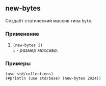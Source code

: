 ## new-bytes
Создаёт статический массив типа `byte`.

### Применение

1. `(new-bytes i)`<br>
`i` - _размер массива_.

### Примеры

```pihta
(use std/collections)
(#println (use std/base) (new-bytes 2024))
```